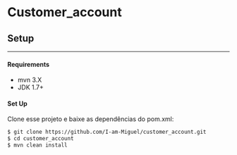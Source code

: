 # Customer_account

## Setup

-------------
#### Requirements
* mvn 3.X
* JDK 1.7+

#### Set Up
Clone esse projeto e baixe as dependências do pom.xml:
~~~~bash
$ git clone https://github.com/I-am-Miguel/customer_account.git
$ cd customer_account
$ mvn clean install
